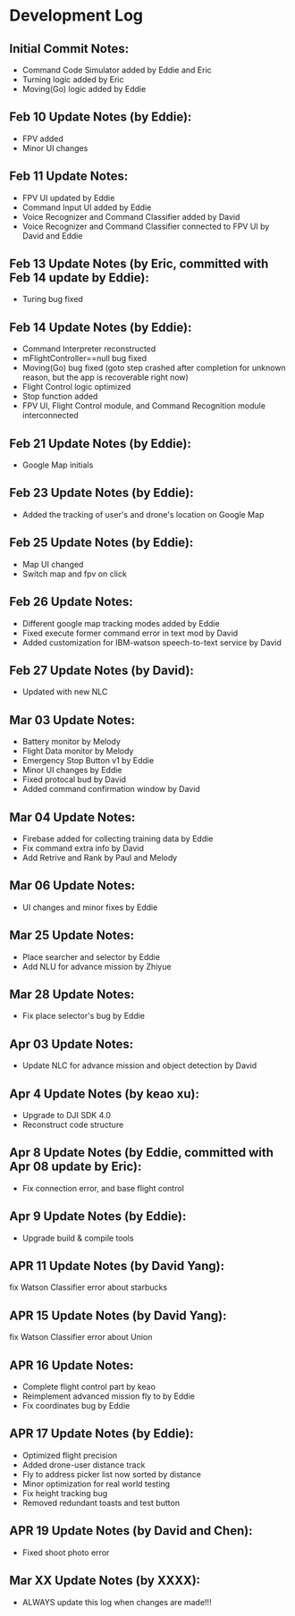 # Development Log

## Initial Commit Notes:
- Command Code Simulator added by Eddie and Eric
- Turning logic added by Eric
- Moving(Go) logic added by Eddie 

## Feb 10 Update Notes (by Eddie):
- FPV added
- Minor UI changes

## Feb 11 Update Notes:
- FPV UI updated by Eddie
- Command Input UI added by Eddie
- Voice Recognizer and Command Classifier added by David
- Voice Recognizer and Command Classifier connected to FPV UI by David and Eddie

## Feb 13 Update Notes (by Eric, committed with Feb 14 update by Eddie):
- Turing bug fixed

## Feb 14 Update Notes (by Eddie):
- Command Interpreter reconstructed
- mFlightController==null bug fixed
- Moving(Go) bug fixed (goto step crashed after completion for unknown reason, but the app is recoverable right now)
- Flight Control logic optimized
- Stop function added
- FPV UI, Flight Control module, and Command Recognition module interconnected

## Feb 21 Update Notes (by Eddie):
- Google Map initials

## Feb 23 Update Notes (by Eddie):
- Added the tracking of user's and drone's location on Google Map

## Feb 25 Update Notes (by Eddie):
- Map UI changed
- Switch map and fpv on click

## Feb 26 Update Notes:
- Different google map tracking modes added by Eddie
- Fixed execute former command error in text mod by David
- Added customization for IBM-watson speech-to-text service by David

## Feb 27 Update Notes (by David):
- Updated with new NLC

## Mar 03 Update Notes:
- Battery monitor by Melody
- Flight Data monitor by Melody
- Emergency Stop Button v1 by Eddie
- Minor UI changes by Eddie
- Fixed protocal bud by David
- Added command confirmation window by David

## Mar 04 Update Notes:
- Firebase added for collecting training data by Eddie
- Fix command extra info by David
- Add Retrive and Rank by Paul and Melody

## Mar 06 Update Notes:
- UI changes and minor fixes by Eddie

## Mar 25 Update Notes:
- Place searcher and selector by Eddie
- Add NLU for advance mission by Zhiyue

## Mar 28 Update Notes:
- Fix place selector's bug by Eddie

## Apr 03 Update Notes:
- Update NLC for advance mission and object detection by David

## Apr 4 Update Notes (by keao xu):
- Upgrade to DJI SDK 4.0
- Reconstruct code structure

## Apr 8 Update Notes (by Eddie, committed with Apr 08 update by Eric):
- Fix connection error, and base flight control

## Apr 9 Update Notes (by Eddie):
- Upgrade build & compile tools

## APR 11 Update Notes (by David Yang):
fix Watson Classifier error about starbucks

## APR 15 Update Notes (by David Yang):
fix Watson Classifier error about Union

## APR 16 Update Notes:
- Complete flight control part by keao
- Reimplement advanced mission fly to by Eddie
- Fix coordinates bug by Eddie

## APR 17 Update Notes (by Eddie):
- Optimized flight precision
- Added drone-user distance track
- Fly to address picker list now sorted by distance
- Minor optimization for real world testing
- Fix height tracking bug 
- Removed redundant toasts and test button

## APR 19 Update Notes (by David and Chen):
- Fixed shoot photo error

## Mar XX Update Notes (by XXXX):
- ALWAYS update this log when changes are made!!!

